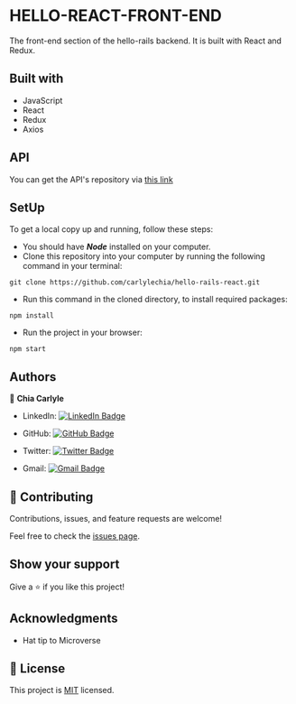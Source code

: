 # HELLO-REACT-FRONT-END

The front-end section of the hello-rails backend. It is built with React and Redux.

## Built with
- JavaScript
- React
- Redux
- Axios

## API

You can get the API's repository via [this link](https://github.com/carlylechia/hello-rails-back-end.git)

## SetUp
To get a local copy up and running, follow these steps:

* You should have ***Node*** installed on your computer.
* Clone this repository into your computer by running the following command in your terminal:
```
git clone https://github.com/carlylechia/hello-rails-react.git
```
* Run this command in the cloned directory, to install required packages: 
```
npm install
```
* Run the project in your browser:
```
npm start
```

## Authors

👤 **Chia Carlyle**
- LinkedIn: [![LinkedIn Badge](https://img.shields.io/badge/-chiacarlyle-black?logo=LinkedIn&logoColor=0A66C2&style=plastic)](https://linkedin.com/in/chia-carlyle)

- GitHub: [![GitHub Badge](https://img.shields.io/badge/-carlylechia-black?logo=GitHub&logoColor=18171&style=plastic)](https://github.com/carlylechia)

- Twitter: [![Twitter Badge](https://img.shields.io/badge/-chiacarlyle-black?logo=Twitter&logoColor=1DA1F2&style=plastic)](https://twitter.com/chiacarlyle)

- Gmail: [![Gmail Badge](https://img.shields.io/badge/-chiacarlyle-black?logo=Gmail&logoColor=EA4335&style=plastic)](mailto:chiacarlyle@gmail.com)


## 🤝 Contributing

Contributions, issues, and feature requests are welcome!

Feel free to check the [issues page](../../issues/).

## Show your support

Give a ⭐️ if you like this project!

## Acknowledgments

- Hat tip to Microverse

## 📝 License

This project is [MIT](./MIT.md) licensed.